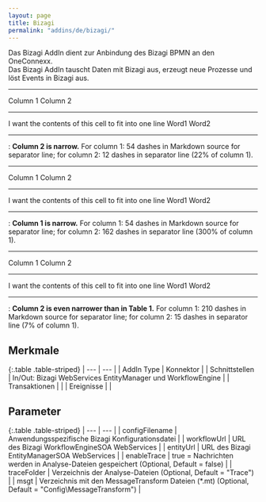 ```yaml
---
layout: page
title: Bizagi
permalink: "addins/de/bizagi/"
---
```


Das Bizagi AddIn dient zur Anbindung des Bizagi BPMN an den OneConnexx.<br />Das Bizagi AddIn tauscht Daten mit Bizagi aus, erzeugt neue Prozesse und löst Events in Bizagi aus.


--------------------------------------------------------------------
Column 1                                                Column 2
------------------------------------------------------  ------------
I want the contents of this cell to fit into one line   Word1 Word2

------------------------------------------------------  ------------

: **Column 2 is narrow.** For column 1: 54 dashes in Markdown source 
for separator line; for column 2: 12 dashes in separator line (22% of column 1).


--------------------------------------------------------------------------------------------------------------------------------------------------------------------------------------------------------------------------
Column 1                                                Column 2
------------------------------------------------------  ------------------------------------------------------------------------------------------------------------------------------------------------------------------
I want the contents of this cell to fit into one line   Word1 Word2

------------------------------------------------------  ------------------------------------------------------------------------------------------------------------------------------------------------------------------

: **Column 1 is narrow.** For column 1: 54 dashes in Markdown source for
separator line; for column 2: 162 dashes in separator line (300% of column 1).


-----------------------------------------------------------------------------------------------------------------------------------------------------------------------------------------------------------------------------------
Column 1                                                                                                                                                                                                            Column 2
------------------------------------------------------------------------------------------------------------------------------------------------------------------------------------------------------------------  ---------------
I want the contents of this cell to fit into one line                                                                                                                                                               Word1 Word2

------------------------------------------------------------------------------------------------------------------------------------------------------------------------------------------------------------------  ---------------

: **Column 2 is even narrower than in Table 1.** For column 1: 210 dashes 
in Markdown source for separator line; for column 2: 15 dashes in separator 
line (7% of column 1).



## Merkmale

{:.table .table-striped}
| --- | --- |
| AddIn Type | Konnektor |
| Schnittstellen | In/Out: Bizagi WebServices EntityManager und WorkflowEngine |
| Transaktionen |  |
| Ereignisse |  |

## Parameter

{:.table .table-striped}
| --- | --- |
| configFilename | Anwendungsspezifische Bizagi Konfigurationsdatei |
| workflowUrl | URL des Bizagi WorkflowEngineSOA WebServices |
| entityUrl | URL des Bizagi EntityManagerSOA WebServices |
| enableTrace | true = Nachrichten werden in Analyse-Dateien gespeichert (Optional, Default = false) |
| traceFolder | Verzeichnis der Analyse-Dateien (Optional, Default = "Trace") |
| msgt | Verzeichnis mit den MessageTransform Dateien (*.mt) (Optional, Default = "Config\\MessageTransform") |


<!-- 
## Anwendungsbeispiele 

ToDo
-->
